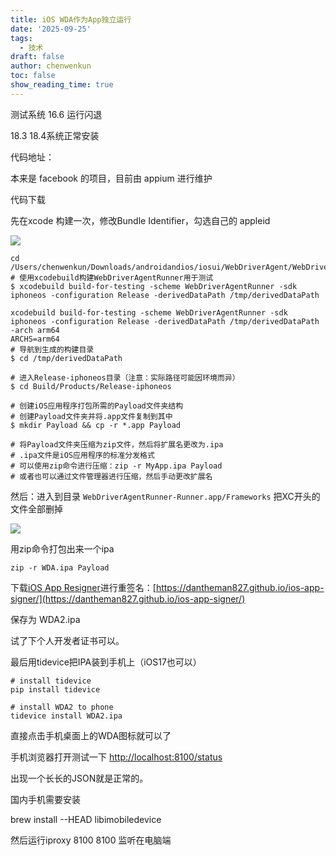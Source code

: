 ```yaml
---
title: iOS WDA作为App独立运行
date: '2025-09-25'
tags:
  - 技术
draft: false
author: chenwenkun
toc: false
show_reading_time: true
---
```

测试系统 16.6 运行闪退

18.3 18.4系统正常安装

代码地址：

本来是 facebook 的项目，目前由 appium 进行维护

代码下载

先在xcode 构建一次，修改Bundle Identifier，勾选自己的 appleid

![](https://prod-files-secure.s3.us-west-2.amazonaws.com/c205fb54-92b2-4987-8be3-972b67d27acc/cb756a73-27bc-4b0d-951a-858df3344b59/image.png?X-Amz-Algorithm=AWS4-HMAC-SHA256&X-Amz-Content-Sha256=UNSIGNED-PAYLOAD&X-Amz-Credential=ASIAZI2LB4666UORBILU%2F20251014%2Fus-west-2%2Fs3%2Faws4_request&X-Amz-Date=20251014T061719Z&X-Amz-Expires=3600&X-Amz-Security-Token=IQoJb3JpZ2luX2VjEK7%2F%2F%2F%2F%2F%2F%2F%2F%2F%2FwEaCXVzLXdlc3QtMiJGMEQCIDqfqpFudKTzsbDCE7Uc6JkCHgjgawv4o%2BXp53TsOfyUAiAjmbNUjBxTRXwt4luSs3TUo9RJCfezXthS0zst3QWCnCr%2FAwhXEAAaDDYzNzQyMzE4MzgwNSIMlfK%2BydJaIX6Ps93OKtwDfyPUce2DLyOF6D622u41emi3StQ6yBqjXl%2BbPgwhVWx%2FYXdQ68xsb8hlp3ElNO2XJh3nnpXCHWtjGw%2B8bbxLuP14rLYxwtavuJ5f6YDnPI5XaOg7vnSakIDIkm9CLRy%2Feds%2FRtmclZo6sZxzSFT2bmh%2FRosqZmX1nIMu3MLf1QJ%2BfhiBKEvaZ8cLRNs%2FZIukvmrdcfnfiN7XCJroF67UoOIa7dkCT%2FZoi%2FBCTX9pLfGP93zhDzDPWZxO4FRdW2U8l2M8%2BL2XCa8Yz1m46h8OjBnqGMZSp8QuvqMrhulEPscM09HGxXroYOz6uwrZxPPBSt4E%2FK%2BYg11T0lzJvJBSkRlKF9K6FgnKpx9%2B3naKDC69ovyUHArtgKF13rK8iOdUpoOmA40eTNze1ht3hVyZzTBANN0tndD6VN02IM3nzUNHEqvmU0I1XknG%2FKJN9uT1Y658j7r5n9ls6Dtf5U1A6nJwxHqj%2FvqUEdmWmKxmsCXt8jm6TcbX0JijKfjqKJejrY3W%2F9IpwAQslfCB%2BqlaEiPPE2ABhzBnP7YAwvTa1JeFfpgjaeu2%2BeV3Q2gkt9aqTKv8sgthT2zYzDauOh%2Bj6rBKuy7n6bSyxKFnkSUezzvhyFvFeDLR4QH0%2BD0wqNG3xwY6pgHnaMOaLmxnBkXHTJv4psSzgbyzOfp5RYv964Eyqq%2FWaaJgYRJvPkiYnAOusGsaFrtBJ1ujd3vTHxoOMI%2FdjYhBXNLIY70%2F41UhLj79iLKwUmoDwDVo1K%2FXmTKazGgd0wQmSb6gKh0DS84OsYDt2vL67wb2JCcAiK6t%2BZUA0Gvw6jrS8KlxlA56dwXZSWGDd0niBJeQ2uaekL77UTEnOBsh98%2FWK8y0&X-Amz-Signature=10afb7a96b7367860c3c9539219c1066ce1addf03e68ad16895d85aa349669cd&X-Amz-SignedHeaders=host&x-amz-checksum-mode=ENABLED&x-id=GetObject)

```shell
cd /Users/chenwenkun/Downloads/androidandios/iosui/WebDriverAgent/WebDriverAgent
# 使用xcodebuild构建WebDriverAgentRunner用于测试
$ xcodebuild build-for-testing -scheme WebDriverAgentRunner -sdk iphoneos -configuration Release -derivedDataPath /tmp/derivedDataPath

xcodebuild build-for-testing -scheme WebDriverAgentRunner -sdk iphoneos -configuration Release -derivedDataPath /tmp/derivedDataPath -arch arm64
ARCHS=arm64
# 导航到生成的构建目录
$ cd /tmp/derivedDataPath

# 进入Release-iphoneos目录（注意：实际路径可能因环境而异）
$ cd Build/Products/Release-iphoneos

# 创建iOS应用程序打包所需的Payload文件夹结构
# 创建Payload文件夹并将.app文件复制到其中
$ mkdir Payload && cp -r *.app Payload

# 将Payload文件夹压缩为zip文件，然后将扩展名更改为.ipa
# .ipa文件是iOS应用程序的标准分发格式
# 可以使用zip命令进行压缩：zip -r MyApp.ipa Payload
# 或者也可以通过文件管理器进行压缩，然后手动更改扩展名
```

然后：进入到目录 `WebDriverAgentRunner-Runner.app/Frameworks` 把XC开头的文件全部删掉

![](https://prod-files-secure.s3.us-west-2.amazonaws.com/c205fb54-92b2-4987-8be3-972b67d27acc/358b8d2b-1bfe-4fb9-beb5-83e1de5f201e/image.png?X-Amz-Algorithm=AWS4-HMAC-SHA256&X-Amz-Content-Sha256=UNSIGNED-PAYLOAD&X-Amz-Credential=ASIAZI2LB4666UORBILU%2F20251014%2Fus-west-2%2Fs3%2Faws4_request&X-Amz-Date=20251014T061719Z&X-Amz-Expires=3600&X-Amz-Security-Token=IQoJb3JpZ2luX2VjEK7%2F%2F%2F%2F%2F%2F%2F%2F%2F%2FwEaCXVzLXdlc3QtMiJGMEQCIDqfqpFudKTzsbDCE7Uc6JkCHgjgawv4o%2BXp53TsOfyUAiAjmbNUjBxTRXwt4luSs3TUo9RJCfezXthS0zst3QWCnCr%2FAwhXEAAaDDYzNzQyMzE4MzgwNSIMlfK%2BydJaIX6Ps93OKtwDfyPUce2DLyOF6D622u41emi3StQ6yBqjXl%2BbPgwhVWx%2FYXdQ68xsb8hlp3ElNO2XJh3nnpXCHWtjGw%2B8bbxLuP14rLYxwtavuJ5f6YDnPI5XaOg7vnSakIDIkm9CLRy%2Feds%2FRtmclZo6sZxzSFT2bmh%2FRosqZmX1nIMu3MLf1QJ%2BfhiBKEvaZ8cLRNs%2FZIukvmrdcfnfiN7XCJroF67UoOIa7dkCT%2FZoi%2FBCTX9pLfGP93zhDzDPWZxO4FRdW2U8l2M8%2BL2XCa8Yz1m46h8OjBnqGMZSp8QuvqMrhulEPscM09HGxXroYOz6uwrZxPPBSt4E%2FK%2BYg11T0lzJvJBSkRlKF9K6FgnKpx9%2B3naKDC69ovyUHArtgKF13rK8iOdUpoOmA40eTNze1ht3hVyZzTBANN0tndD6VN02IM3nzUNHEqvmU0I1XknG%2FKJN9uT1Y658j7r5n9ls6Dtf5U1A6nJwxHqj%2FvqUEdmWmKxmsCXt8jm6TcbX0JijKfjqKJejrY3W%2F9IpwAQslfCB%2BqlaEiPPE2ABhzBnP7YAwvTa1JeFfpgjaeu2%2BeV3Q2gkt9aqTKv8sgthT2zYzDauOh%2Bj6rBKuy7n6bSyxKFnkSUezzvhyFvFeDLR4QH0%2BD0wqNG3xwY6pgHnaMOaLmxnBkXHTJv4psSzgbyzOfp5RYv964Eyqq%2FWaaJgYRJvPkiYnAOusGsaFrtBJ1ujd3vTHxoOMI%2FdjYhBXNLIY70%2F41UhLj79iLKwUmoDwDVo1K%2FXmTKazGgd0wQmSb6gKh0DS84OsYDt2vL67wb2JCcAiK6t%2BZUA0Gvw6jrS8KlxlA56dwXZSWGDd0niBJeQ2uaekL77UTEnOBsh98%2FWK8y0&X-Amz-Signature=0bdef1783dfddeb926c888e8dcd1839015a7065c17856f7e2a2ddfffa6b681ef&X-Amz-SignedHeaders=host&x-amz-checksum-mode=ENABLED&x-id=GetObject)

用zip命令打包出来一个ipa

```shell
zip -r WDA.ipa Payload
```

下载[iOS App Resigner](https://zhida.zhihu.com/search?content_id=237756070&content_type=Article&match_order=1&q=iOS%20App%20Resigner&zd_token=eyJhbGciOiJIUzI1NiIsInR5cCI6IkpXVCJ9.eyJpc3MiOiJ6aGlkYV9zZXJ2ZXIiLCJleHAiOjE3NDQzNTQ0ODAsInEiOiJpT1MgQXBwIFJlc2lnbmVyIiwiemhpZGFfc291cmNlIjoiZW50aXR5IiwiY29udGVudF9pZCI6MjM3NzU2MDcwLCJjb250ZW50X3R5cGUiOiJBcnRpY2xlIiwibWF0Y2hfb3JkZXIiOjEsInpkX3Rva2VuIjpudWxsfQ.XGwOKX0ujlvhojSuRT3SlA0sDFnQK-FxDJr60CX6YqU&zhida_source=entity)进行重签名：[https://dantheman827.github.io/ios-app-signer/](https://dantheman827.github.io/ios-app-signer/)

保存为 WDA2.ipa

试了下个人开发者证书可以。

最后用tidevice把IPA装到手机上（iOS17也可以）

```shell
# install tidevice
pip install tidevice

# install WDA2 to phone
tidevice install WDA2.ipa
```

直接点击手机桌面上的WDA图标就可以了

手机浏览器打开测试一下 [http://localhost:8100/status](http://localhost:8100/status)

出现一个长长的JSON就是正常的。

国内手机需要安装

brew install --HEAD libimobiledevice

然后运行iproxy 8100 8100 监听在电脑端
